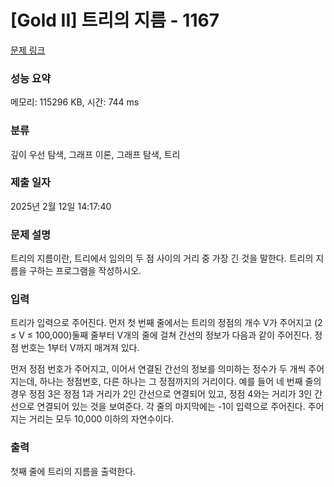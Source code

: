 # [Gold II] 트리의 지름 - 1167 

[문제 링크](https://www.acmicpc.net/problem/1167) 

### 성능 요약

메모리: 115296 KB, 시간: 744 ms

### 분류

깊이 우선 탐색, 그래프 이론, 그래프 탐색, 트리

### 제출 일자

2025년 2월 12일 14:17:40

### 문제 설명

<p>트리의 지름이란, 트리에서 임의의 두 점 사이의 거리 중 가장 긴 것을 말한다. 트리의 지름을 구하는 프로그램을 작성하시오.</p>

### 입력 

 <p>트리가 입력으로 주어진다. 먼저 첫 번째 줄에서는 트리의 정점의 개수 V가 주어지고 (2 ≤ V ≤ 100,000)둘째 줄부터 V개의 줄에 걸쳐 간선의 정보가 다음과 같이 주어진다. 정점 번호는 1부터 V까지 매겨져 있다.</p>

<p>먼저 정점 번호가 주어지고, 이어서 연결된 간선의 정보를 의미하는 정수가 두 개씩 주어지는데, 하나는 정점번호, 다른 하나는 그 정점까지의 거리이다. 예를 들어 네 번째 줄의 경우 정점 3은 정점 1과 거리가 2인 간선으로 연결되어 있고, 정점 4와는 거리가 3인 간선으로 연결되어 있는 것을 보여준다. 각 줄의 마지막에는 -1이 입력으로 주어진다. 주어지는 거리는 모두 10,000 이하의 자연수이다.</p>

### 출력 

 <p>첫째 줄에 트리의 지름을 출력한다.</p>

